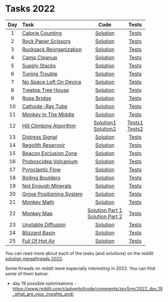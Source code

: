 # Tasks 2022
| Day | Task | Code | Tests |
|:---:|:---|:---:|:---:|
| 1 | [Calorie Counting](https://adventofcode.com/2022/day/1) | [Solution](src/main/java/com/example/adventofcode/year2022/year2022/day01/CalorieCounting.java) | [Tests](src/test/java/com/example/adventofcode/day01/CalorieCountingTest.java) |
| 2 | [Rock Paper Scissors](https://adventofcode.com/2022/day/2) | [Solution](src/main/java/com/example/adventofcode/year2022/year2022/day02/RockPaperScissors.java) | [Tests](src/test/java/com/example/adventofcode/day02/RockPaperScissorsTest.java) |
| 3 | [Rucksack Reorganization](https://adventofcode.com/2022/day/3) | [Solution](src/main/java/com/example/adventofcode/year2022/year2022/day03/RucksackReorganization.java) | [Tests](src/test/java/com/example/adventofcode/day03/RucksackReorganizationTest.java) |
| 4 | [Camp Cleanup](https://adventofcode.com/2022/day/4) | [Solution](src/main/java/com/example/adventofcode/year2022/year2022/day04/CampCleanup.java) | [Tests](src/test/java/com/example/adventofcode/day04/CampCleanupTest.java) |
| 5 | [Supply Stacks](https://adventofcode.com/2022/day/5) | [Solution](src/main/java/com/example/adventofcode/year2022/year2022/day05/SupplyStacks.java) | [Tests](src/test/java/com/example/adventofcode/day05/SupplyStacksTest.java) |
| 6 | [Tuning Trouble](https://adventofcode.com/2022/day/6) | [Solution](src/main/java/com/example/adventofcode/year2022/year2022/day06/TuningTrouble.java) | [Tests](src/test/java/com/example/adventofcode/day06/TuningTroubleTest.java) |
| 7 | [No Space Left On Device](https://adventofcode.com/2022/day/7) | [Solution](src/main/java/com/example/adventofcode/year2022/year2022/day07/NoSpaceLeftOnDevice.java) | [Tests](src/test/java/com/example/adventofcode/day07/NoSpaceLeftOnDeviceTest.java) |
| 8 | [Treetop Tree House](https://adventofcode.com/2022/day/8) | [Solution](src/main/java/com/example/adventofcode/year2022/year2022/day08/TreetopTreeHouse.java) | [Tests](src/test/java/com/example/adventofcode/day08/TreetopTreeHouseTest.java) |
| 9 | [Rope Bridge](https://adventofcode.com/2022/day/9) | [Solution](src/main/java/com/example/adventofcode/year2022/year2022/day09/RopeBridge.java) | [Tests](src/test/java/com/example/adventofcode/day09/RopeBridgeTest.java) |
| 10 | [Cathode-Ray Tube](https://adventofcode.com/2022/day/10) | [Solution](src/main/java/com/example/adventofcode/year2022/year2022/day10/CathodeRayTube.java) | [Tests](src/test/java/com/example/adventofcode/day10/CathodeRayTubeTest.java) |
| 11 | [Monkey In The Middle](https://adventofcode.com/2022/day/11) | [Solution](src/main/java/com/example/adventofcode/year2022/year2022/day11/MonkeyInTheMiddle.java) | [Tests](src/test/java/com/example/adventofcode/day11/MonkeyInTheMiddleTest.java) |
| 12 | [Hill Climbing Algorithm](https://adventofcode.com/2022/day/12) | [Solution1](src/main/java/com/example/adventofcode/year2022/year2022/day12/HillClimbingAlgorithm.java) <br> [Solution2](src/main/java/com/example/adventofcode/year2022/year2022/day12/HillClimbingAlgorithmSolution2.java) | [Tests1](src/test/java/com/example/adventofcode/day12/HillClimbingAlgorithmTest.java) <br> [Tests2](src/test/java/com/example/adventofcode/day12/HillClimbingAlgorithmSolution2Test.java) |
| 13 | [Distress Signal](https://adventofcode.com/2022/day/13) | [Solution](src/main/java/com/example/adventofcode/year2022/year2022/day13/DistressSignal.java) | [Tests](src/test/java/com/example/adventofcode/day13/DistressSignalTest.java) |
| 14 | [Regolith Reservoir](https://adventofcode.com/2022/day/14) | [Solution](src/main/java/com/example/adventofcode/year2022/year2022/day14/RegolithReservoir.java) | [Tests](src/test/java/com/example/adventofcode/day14/RegolithReservoirTest.java) |
| 15 | [Beacon Exclusion Zone](https://adventofcode.com/2022/day/15) | [Solution](src/main/java/com/example/adventofcode/year2022/year2022/day15/BeaconExclusionZone.java) | [Tests](src/test/java/com/example/adventofcode/day15/BeaconExclusionZoneTest.java) |
| 16 | [Proboscidea Volcanium](https://adventofcode.com/2022/day/16) | [Solution](src/main/java/com/example/adventofcode/year2022/year2022/day16/ProboscideaVolcanium.java) | [Tests](src/test/java/com/example/adventofcode/day16/ProboscideaVolcaniumTest.java) |
| 17 | [Pyroclastic Flow](https://adventofcode.com/2022/day/17) | [Solution](src/main/java/com/example/adventofcode/year2022/year2022/day17/PyroclasticFlow.java) | [Tests](src/test/java/com/example/adventofcode/day17/PyroclasticFlowTest.java) |
| 18 | [Boiling Boulders](https://adventofcode.com/2022/day/18) | [Solution](src/main/java/com/example/adventofcode/year2022/year2022/day18/BoilingBoulders.java) | [Tests](src/test/java/com/example/adventofcode/day18/BoilingBouldersTest.java) |
| 19 | [Not Enough Minerals](https://adventofcode.com/2022/day/19) | [Solution](src/main/java/com/example/adventofcode/year2022/year2022/day19/NotEnoughMinerals.java) | [Tests](src/test/java/com/example/adventofcode/day19/NotEnoughMineralsTest.java) |
| 20 | [Grove Positioning System](https://adventofcode.com/2022/day/20) | [Solution](src/main/java/com/example/adventofcode/year2022/year2022/day20/GrovePositioningSystem.java) | [Tests](src/test/java/com/example/adventofcode/day20/GrovePositioningSystemTest.java) |
| 21 | [Monkey Math](https://adventofcode.com/2022/day/21) | [Solution](src/main/java/com/example/adventofcode/year2022/year2022/day21/MonkeyMath.java) | [Tests](src/test/java/com/example/adventofcode/day21/MonkeyMathTest.java) |
| 22 | [Monkey Map](https://adventofcode.com/2022/day/22) | [Solution Part 1](src/main/java/com/example/adventofcode/year2022/year2022/day22/MonkeyMap.java) <br> [Solution Part 2](src/main/java/com/example/adventofcode/year2022/year2022/day22/MonkeyMapCube.java)| [Tests](src/test/java/com/example/adventofcode/day22/MonkeyMapTest.java) |
| 23 | [Unstable Diffusion](https://adventofcode.com/2022/day/23) | [Solution](src/main/java/com/example/adventofcode/year2022/year2022/day23/UnstableDiffusion.java) | [Tests](src/test/java/com/example/adventofcode/day23/UnstableDiffusionTest.java) |
| 24 | [Blizzard Basin](https://adventofcode.com/2022/day/24) | [Solution](src/main/java/com/example/adventofcode/year2022/year2022/day24/BlizzardBasin.java) | [Tests](src/test/java/com/example/adventofcode/day24/BlizzardBasinTest.java) |
| 25 | [Full Of Hot Air](https://adventofcode.com/2022/day/25) | [Solution](src/main/java/com/example/adventofcode/year2022/year2022/day25/FullOfHotAir.java) | [Tests](src/test/java/com/example/adventofcode/day25/FullOfHotAirTest.java) |

You can read more about each of the tasks (and solutions) on the reddit [solution megathreads 2022](https://www.reddit.com/r/adventofcode/wiki/archives/solution_megathreads/2022/).

Some threads on reddit were especially interesting in 2022. You can find some of them below:
* day 19 possible optimisations - https://www.reddit.com/r/adventofcode/comments/zpy5rm/2022_day_19_what_are_your_insights_and/